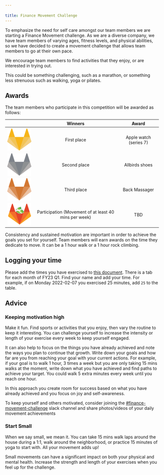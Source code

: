 ```yaml
---

title: Finance Movement Challenge
---
```


To emphasize the need for self care amongst our team members we are starting a Finance Movement challenge. As we are a diverse company, we have team members of varying ages, fitness levels, and physical abilities, so we have decided to create a movement challenge that allows team members to go at their own pace.

We encourage team members to find activities that they enjoy, or are interested in trying out.

This could be something challenging, such as a marathon, or something less strenuous such as walking, yoga or pilates.

## Awards

The team members who participate in this competition will be awarded as follows:

| |Winners|Award|
| :---:  | :---:  | :---:  |
|<img src="Gold.png"  width="120">|First place| Apple watch (series 7) |
|<img src="Silver.png"  width="120">|Second place| Allbirds shoes|
|<img src="Bronze.png"  width="120">|Third place| Back Massager|
|<img src="Finance.png"  width="120">|Participation (Movement of at least 40 mins per week) | TBD |

Consistency and sustained motivation are important in order to achieve the goals you set for yourself. Team members will earn awards on the time they dedicate to move. It can be a 1 hour walk or a 1 hour rock climbing.

## Logging your time

Please add the times you have exercised to [this document](https://docs.google.com/spreadsheets/d/1IQ_hIUnbCXezd_vgui_PqnjGT-UKcJxXmSK-1YhUdts/edit#gid=0). There is a tab for each month of FY23 Q1. Find your name and add your time. For example, if on Monday 2022-02-07 you exercised 25 minutes, add `25` to the table.

## Advice

### Keeping motivation high

Make it fun. Find sports or activities that you enjoy, then vary the routine to keep it interesting. You can challenge yourself to increase the intensity or length of your exercise every week to keep yourself engaged.

It can also help to focus on the things you have already achieved and note the ways you plan to continue that growth. Write down your goals and how far are you from reaching your goal with your current actions. For example, if your goal is to walk 1 hour, 3 times a week but you are only taking 15 mins walks at the moment, write down what you have achieved and find paths to achieve your target. You could walk 5 extra minutes every week until you reach one hour.

In this approach you create room for success based on what you have already achieved and you focus on joy and self-awareness.

To keep yourself and others motivated, consider joining the [#finance-movement-challenge](https://gitlab.slack.com/archives/C031ZDJR58T) slack channel and share photos/videos of your daily movement achievements

### Start Small

When we say small, we mean it. You can take 15 mins walk laps around the house during a 1:1, walk around the neighborhood, or practice 15 minutes of yoga to start with. All your movement adds up!

Small movements can have a significant impact on both your physical and mental health. Increase the strength and length of your exercises when you feel up for the challenge.
